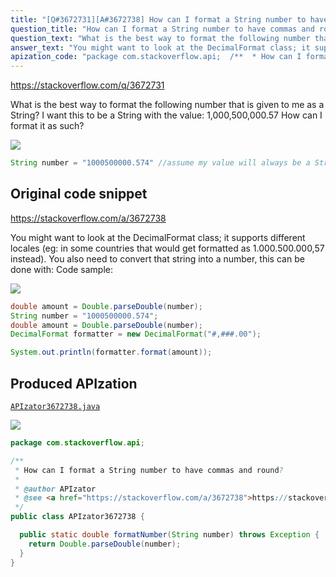 ```yaml
---
title: "[Q#3672731][A#3672738] How can I format a String number to have commas and round?"
question_title: "How can I format a String number to have commas and round?"
question_text: "What is the best way to format the following number that is given to me as a String? I want this to be a String with the value: 1,000,500,000.57 How can I format it as such?"
answer_text: "You might want to look at the DecimalFormat class; it supports different locales (eg: in some countries that would get formatted as 1.000.500.000,57 instead). You also need to convert that string into a number, this can be done with: Code sample:"
apization_code: "package com.stackoverflow.api;  /**  * How can I format a String number to have commas and round?  *  * @author APIzator  * @see <a href=\"https://stackoverflow.com/a/3672738\">https://stackoverflow.com/a/3672738</a>  */ public class APIzator3672738 {    public static double formatNumber(String number) throws Exception {     return Double.parseDouble(number);   } }"
---
```


https://stackoverflow.com/q/3672731

What is the best way to format the following number that is given to me as a String?
I want this to be a String with the value: 1,000,500,000.57
How can I format it as such?


<div class="code-logo"><img src="/stackoverflow.png" /></div>

```java
String number = "1000500000.574" //assume my value will always be a String
```


## Original code snippet

https://stackoverflow.com/a/3672738

You might want to look at the DecimalFormat class; it supports different locales (eg: in some countries that would get formatted as 1.000.500.000,57 instead).
You also need to convert that string into a number, this can be done with:
Code sample:

<div class="code-logo"><img src="/stackoverflow.png" /></div>

```java
double amount = Double.parseDouble(number);
String number = "1000500000.574";
double amount = Double.parseDouble(number);
DecimalFormat formatter = new DecimalFormat("#,###.00");

System.out.println(formatter.format(amount));
```

## Produced APIzation

[`APIzator3672738.java`](https://github.com/pasqualesalza/apization-temp-data/raw/master/search/APIzator3672738.java)

<div class="code-logo"><img src="/apizator.png" /></div>

```java
package com.stackoverflow.api;

/**
 * How can I format a String number to have commas and round?
 *
 * @author APIzator
 * @see <a href="https://stackoverflow.com/a/3672738">https://stackoverflow.com/a/3672738</a>
 */
public class APIzator3672738 {

  public static double formatNumber(String number) throws Exception {
    return Double.parseDouble(number);
  }
}

```